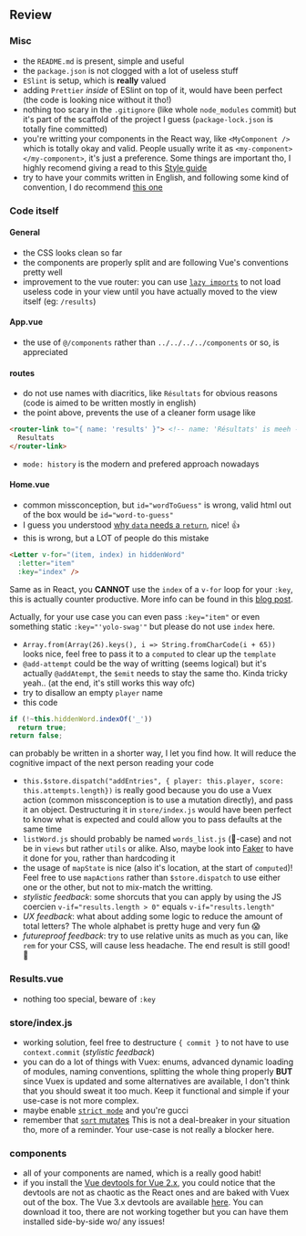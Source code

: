 ## Review

### Misc
- the `README.md` is present, simple and useful
- the `package.json` is not clogged with a lot of useless stuff
- `ESlint` is setup, which is **really** valued
- adding `Prettier` _inside_ of ESlint on top of it, would have been perfect (the code is looking nice without it tho!)
- nothing too scary in the `.gitignore` (like whole `node_modules` commit) but it's part of the scaffold of the project I guess (`package-lock.json` is totally fine committed)
- you're writting your components in the React way, like `<MyComponent />` which is totally okay and valid. People usually write it as `<my-component></my-component>`, it's just a preference. Some things are important tho, I highly recomend giving a read to this [Style guide](https://vuejs.org/v2/style-guide/)
- try to have your commits written in English, and following some kind of convention, I do recommend [this one](https://www.conventionalcommits.org/en/v1.0.0/)

### Code itself

#### General
- the CSS looks clean so far
- the components are properly split and are following Vue's conventions pretty well
- improvement to the vue router: you can use [`lazy imports`](https://router.vuejs.org/guide/advanced/lazy-loading.html#grouping-components-in-the-same-chunk) to not load useless code in your view until you have actually moved to the view itself (eg: `/results`)

#### App.vue

- the use of `@/components` rather than `../../../../components` or so, is appreciated

#### routes
- do not use names with diacritics, like `Résultats` for obvious reasons (code is aimed to be written mostly in english)
- the point above, prevents the use of a cleaner form usage like
```html
<router-link to="{ name: 'results' }"> <!-- name: 'Résultats' is meeh -->
  Resultats
</router-link>
```
- `mode: history` is the modern and prefered approach nowadays


#### Home.vue
- common missconception, but `id="wordToGuess"` is wrong, valid html out of the box would be `id="word-to-guess"`
- I guess you understood [why `data` needs a `return`](https://vuejs.org/v2/guide/components.html#data-Must-Be-a-Function), nice! 👍
- this is wrong, but a LOT of people do this mistake
```html
<Letter v-for="(item, index) in hiddenWord"
  :letter="item"
  :key="index" />
```
Same as in React, you **CANNOT** use the `index` of a `v-for` loop for your `:key`, this is actually counter productive. More info can be found in this [blog post](https://michaelnthiessen.com/force-re-render#why-do-we-need-to-use-key-in-vue).

Actually, for your use case you can even pass `:key="item"` or even something static `:key="'yolo-swag'"` but please do not use `index` here.
- `Array.from(Array(26).keys(), i => String.fromCharCode(i + 65))` looks nice, feel free to pass it to a `computed` to clear up the `template`
- `@add-attempt` could be the way of writting (seems logical) but it's actually `@addAtempt`, the `$emit` needs to stay the same tho. Kinda tricky yeah.. (at the end, it's still works this way ofc)
- try to disallow an empty `player` name
- this code
```js
if (!~this.hiddenWord.indexOf('_'))
  return true;
return false;
```
can probably be written in a shorter way, I let you find how. It will reduce the cognitive impact of the next person reading your code
- `this.$store.dispatch("addEntries", { player: this.player, score: this.attempts.length})` is really good because you do use a Vuex action (common missconception is to use a mutation directly), and pass it an object. Destructuring it in `store/index.js` would have been perfect to know what is expected and could allow you to pass defaults at the same time
- `listWord.js` should probably be named `words_list.js` (🐍-case) and not be in `views` but rather `utils` or alike. Also, maybe look into [Faker](https://github.com/marak/Faker.js/) to have it done for you, rather than hardcoding it
- the usage of `mapState` is nice (also it's location, at the start of `computed`)! Feel free to use `mapActions` rather than `$store.dispatch` to use either one or the other, but not to mix-match the writting.
- _stylistic feedback_: some shorcuts that you can apply by using the JS coercien `v-if="results.length > 0"` equals `v-if="results.length"`
- _UX feedback_: what about adding some logic to reduce the amount of total letters? The whole alphabet is pretty huge and very fun 😱
- _futureproof feedback_: try to use relative units as much as you can, like `rem` for your CSS, will cause less headache. The end result is still good! 💪

### Results.vue
- nothing too special, beware of `:key`

### store/index.js
- working solution, feel free to destructure `{ commit }` to not have to use `context.commit` (_stylistic feedback_)
- you can do a lot of things with Vuex: enums, advanced dynamic loading of modules, naming conventions, splitting the whole thing properly **BUT** since Vuex is updated and some alternatives are available, I don't think that you should sweat it too much. Keep it functional and simple if your use-case is not more complex.
- maybe enable [`strict mode`](https://vuex.vuejs.org/guide/strict.html) and you're gucci
- remember that [`sort` mutates](https://doesitmutate.xyz/sort/) This is not a deal-breaker in your situation tho, more of a reminder. Your use-case is not really a blocker here.

### components
- all of your components are named, which is a really good habit!
- if you install the [Vue devtools for Vue 2.x](https://chrome.google.com/webstore/detail/vuejs-devtools/nhdogjmejiglipccpnnnanhbledajbpd?hl=en), you could notice that the devtools are not as chaotic as the React ones and are baked with Vuex out of the box. The Vue 3.x devtools are available [here](https://chrome.google.com/webstore/detail/vuejs-devtools/ljjemllljcmogpfapbkkighbhhppjdbg?hl=en). You can download it too, there are not working together but you can have them installed side-by-side wo/ any issues!
